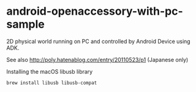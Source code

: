 android-openaccessory-with-pc-sample
====================================

2D physical world running on PC and controlled by Android Device using ADK.

See also http://poly.hatenablog.com/entry/20110523/p1 (Japanese only)

Installing the macOS libusb library
```bash
brew install libusb libusb-compat
```
